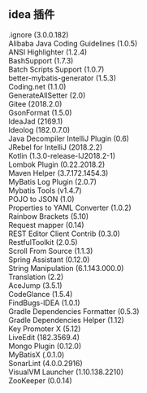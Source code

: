 ## idea 插件
.ignore (3.0.0.182)<br>
Alibaba Java Coding Guidelines (1.0.5)<br>
ANSI Highlighter (1.2.4)<br>
BashSupport (1.7.3)<br>
Batch Scripts Support (1.0.7)<br>
better-mybatis-generator (1.5.3)<br>
Coding.net (1.1.0)<br>
GenerateAllSetter (2.0)<br>
Gitee (2018.2.0)<br>
GsonFormat (1.5.0)<br>
IdeaJad (2169.1)<br>
Ideolog (182.0.7.0)<br>
Java Decompiler IntelliJ Plugin (0.6)<br>
JRebel for IntelliJ (2018.2.2)<br>
Kotlin (1.3.0-release-IJ2018.2-1)<br>
Lombok Plugin (0.22.2018.2)<br>
Maven Helper (3.7.172.1454.3)<br>
MyBatis Log Plugin (2.0.7)<br>
Mybatis Tools (v1.4.7)<br>
POJO to JSON (1.0)<br>
Properties to YAML Converter (1.0.2)<br>
Rainbow Brackets (5.10)<br>
Request mapper (0.14)<br>
REST Editor Client Contrib (0.3.0)<br>
RestfulToolkit (2.0.5)<br>
Scroll From Source (1.1.3)<br>
Spring Assistant (0.12.0)<br>
String Manipulation (6.1.143.000.0)<br>
Translation (2.2)<br>
AceJump (3.5.1)<br>
CodeGlance (1.5.4)<br>
FindBugs-IDEA (1.0.1)<br>
Gradle Dependencies Formatter (0.5.3)<br>
Gradle Dependencies Helper (1.12)<br>
Key Promoter X (5.12)<br>
LiveEdit (182.3569.4)<br>
Mongo Plugin (0.12.0)<br>
MyBatisX (.0.1.0)<br>
SonarLint (4.0.0.2916)<br>
VisualVM Launcher (1.10.138.2210)<br>
ZooKeeper (0.0.14)<br>